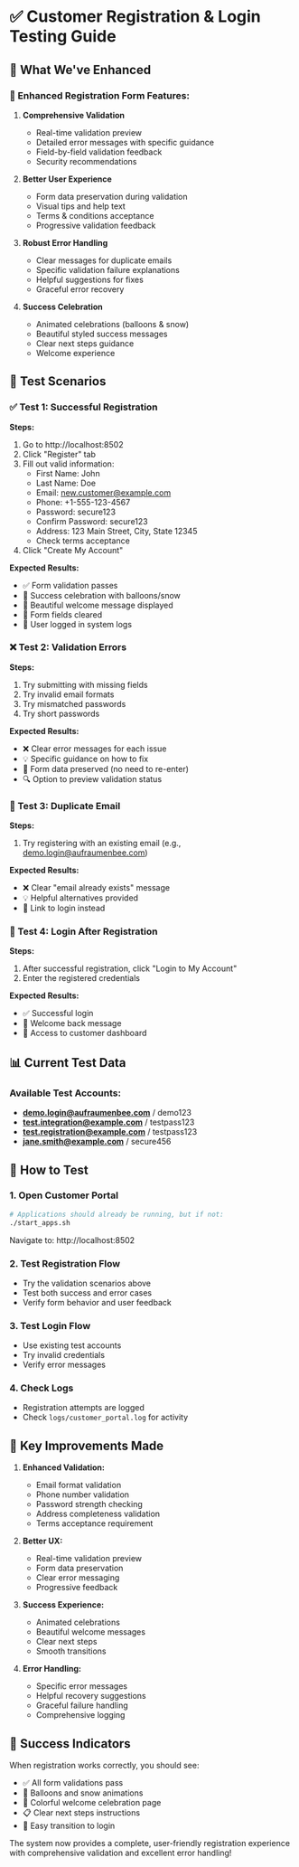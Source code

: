 # ✅ Customer Registration & Login Testing Guide

## 🎯 What We've Enhanced

### 📝 Enhanced Registration Form Features:
1. **Comprehensive Validation**
   - Real-time validation preview
   - Detailed error messages with specific guidance
   - Field-by-field validation feedback
   - Security recommendations

2. **Better User Experience**
   - Form data preservation during validation
   - Visual tips and help text
   - Terms & conditions acceptance
   - Progressive validation feedback

3. **Robust Error Handling**
   - Clear messages for duplicate emails
   - Specific validation failure explanations
   - Helpful suggestions for fixes
   - Graceful error recovery

4. **Success Celebration**
   - Animated celebrations (balloons & snow)
   - Beautiful styled success messages
   - Clear next steps guidance
   - Welcome experience

## 🧪 Test Scenarios

### ✅ Test 1: Successful Registration
**Steps:**
1. Go to http://localhost:8502
2. Click "Register" tab
3. Fill out valid information:
   - First Name: John
   - Last Name: Doe
   - Email: new.customer@example.com
   - Phone: +1-555-123-4567
   - Password: secure123
   - Confirm Password: secure123
   - Address: 123 Main Street, City, State 12345
   - Check terms acceptance
4. Click "Create My Account"

**Expected Results:**
- ✅ Form validation passes
- 🎉 Success celebration with balloons/snow
- 📄 Beautiful welcome message displayed
- 🔄 Form fields cleared
- 📝 User logged in system logs

### ❌ Test 2: Validation Errors
**Steps:**
1. Try submitting with missing fields
2. Try invalid email formats
3. Try mismatched passwords
4. Try short passwords

**Expected Results:**
- ❌ Clear error messages for each issue
- 💡 Specific guidance on how to fix
- 📝 Form data preserved (no need to re-enter)
- 🔍 Option to preview validation status

### 🔄 Test 3: Duplicate Email
**Steps:**
1. Try registering with an existing email (e.g., demo.login@aufraumenbee.com)

**Expected Results:**
- ❌ Clear "email already exists" message
- 💡 Helpful alternatives provided
- 🔐 Link to login instead

### 🔐 Test 4: Login After Registration
**Steps:**
1. After successful registration, click "Login to My Account"
2. Enter the registered credentials

**Expected Results:**
- ✅ Successful login
- 👋 Welcome back message
- 🎯 Access to customer dashboard

## 📊 Current Test Data

### Available Test Accounts:
- **demo.login@aufraumenbee.com** / demo123
- **test.integration@example.com** / testpass123
- **test.registration@example.com** / testpass123
- **jane.smith@example.com** / secure456

## 🚀 How to Test

### 1. **Open Customer Portal**
```bash
# Applications should already be running, but if not:
./start_apps.sh
```
Navigate to: http://localhost:8502

### 2. **Test Registration Flow**
- Try the validation scenarios above
- Test both success and error cases
- Verify form behavior and user feedback

### 3. **Test Login Flow**
- Use existing test accounts
- Try invalid credentials
- Verify error messages

### 4. **Check Logs**
- Registration attempts are logged
- Check `logs/customer_portal.log` for activity

## 🎯 Key Improvements Made

1. **Enhanced Validation:**
   - Email format validation
   - Phone number validation
   - Password strength checking
   - Address completeness validation
   - Terms acceptance requirement

2. **Better UX:**
   - Real-time validation preview
   - Form data preservation
   - Clear error messaging
   - Progressive feedback

3. **Success Experience:**
   - Animated celebrations
   - Beautiful welcome messages
   - Clear next steps
   - Smooth transitions

4. **Error Handling:**
   - Specific error messages
   - Helpful recovery suggestions
   - Graceful failure handling
   - Comprehensive logging

## 🎉 Success Indicators

When registration works correctly, you should see:
- ✅ All form validations pass
- 🎊 Balloons and snow animations
- 🌟 Colorful welcome celebration page
- 📋 Clear next steps instructions
- 🔐 Easy transition to login

The system now provides a complete, user-friendly registration experience with comprehensive validation and excellent error handling!
